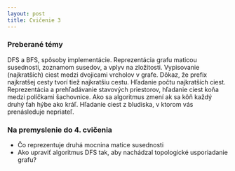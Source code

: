 ```yaml
---
layout: post
title: Cvičenie 3
---
```


### Preberané témy

DFS a BFS, spôsoby implementácie. Reprezentácia grafu maticou susednosti,
zoznamom susedov, a vplyv na zložitosti. Vypisovanie (najkratších) ciest medzi
dvojicami vrcholov v grafe. Dôkaz, že prefix najkratšej cesty tvorí tiež
najkratšiu cestu. Hľadanie počtu najkratších ciest. Reprezentácia a
prehľadávanie stavových priestorov, hľadanie ciest koňa medzi políčkami
šachovnice. Ako sa algoritmus zmení ak sa kôň každý druhý ťah hýbe ako kráľ.
Hľadanie ciest z bludiska, v ktorom vás prenásleduje nepriateľ.

### Na premyslenie do 4. cvičenia

* Čo reprezentuje druhá mocnina matice susednosti
* Ako upraviť algoritmus DFS tak, aby nachádzal topologické usporiadanie grafu?
